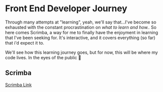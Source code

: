 # Front End Developer Journey

Through many attempts at "learning", yeah, we'll say that...I've become so exhausted with the constant procrastination on *what to learn and how..*
So here comes Scrimba, a way for me to finally have the enjoyment in learning that I've been seeking for. It's interactive, and it covers everything (so far) that i'd expect it to. 

We'll see how this learning journey goes, but for now, this will be where my code lives. In the eyes of the public 👀

## Scrimba
[Scrimba Link](https://scrimba.com/learn/frontend)

